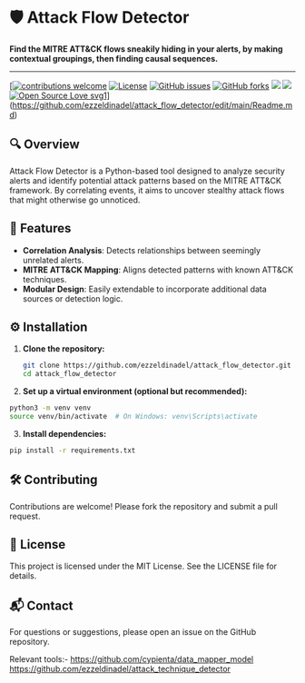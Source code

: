# 🛡️ Attack Flow Detector

**Find the MITRE ATT&CK flows sneakily hiding in your alerts, by making contextual groupings, then finding causal sequences.**

___
[[![contributions welcome](https://img.shields.io/badge/contributions-welcome-brightgreen.svg?style=flat)](https://github.com/dwyl/esta/issues) 
[![License](https://img.shields.io/pypi/l/mia.svg)]() 
<a href="https://https://github.com/ezzeldinadel/attack_flow_detector/issues"><img alt="GitHub issues" src="https://img.shields.io/github/issues/ezzeldinadel/attack_flow_detector"></a>
<a href="https://github.com/kaiiyer/ezzeldinadel/attack_flow_detector"><img alt="GitHub forks" src="https://img.shields.io/github/forks/ezzeldinadel/attack_flow_detector"></a>
<a href="https://github.com/ezzeldinadel/attack_flow_detector/graphs/contributors" alt="Contributors">
<img src="https://img.shields.io/github/contributors/ezzeldinadel/attack_flow_detector" /></a>
<a href="https://github.com/ezzeldinadel/attack_flow_detector/graphs/stars" alt="Stars">
<img src="https://img.shields.io/github/stars/ezzeldinadel/attack_flow_detector" /></a>
[![Open Source Love svg1](https://badges.frapsoft.com/os/v3/open-source.svg?v=103)](https://github.com/ellerbrock/open-source-badges/)](https://github.com/ezzeldinadel/attack_flow_detector/edit/main/Readme.md)

## 🔍 Overview

Attack Flow Detector is a Python-based tool designed to analyze security alerts and identify potential attack patterns based on the MITRE ATT&CK framework. By correlating events, it aims to uncover stealthy attack flows that might otherwise go unnoticed.

## 🚀 Features

- **Correlation Analysis**: Detects relationships between seemingly unrelated alerts.
- **MITRE ATT&CK Mapping**: Aligns detected patterns with known ATT&CK techniques.
- **Modular Design**: Easily extendable to incorporate additional data sources or detection logic.

## ⚙️ Installation

1. **Clone the repository:**

   ```bash
   git clone https://github.com/ezzeldinadel/attack_flow_detector.git
   cd attack_flow_detector
   ```
2. **Set up a virtual environment (optional but recommended):**

```bash
python3 -m venv venv
source venv/bin/activate  # On Windows: venv\Scripts\activate
```
3. **Install dependencies:**


```bash
pip install -r requirements.txt
```

## 🛠️ Contributing
Contributions are welcome! Please fork the repository and submit a pull request.

## 📄 License
This project is licensed under the MIT License. See the LICENSE file for details.

## 📬 Contact
For questions or suggestions, please open an issue on the GitHub repository.

Relevant tools:- 
https://github.com/cypienta/data_mapper_model
https://github.com/ezzeldinadel/attack_technique_detector
